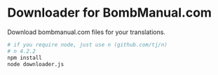 Downloader for BombManual.com
=============================

Download bombmanual.com files for your translations.

```bash
# if you require node, just use n (github.com/tj/n)
# n 4.2.2
npm install
node downloader.js
```
